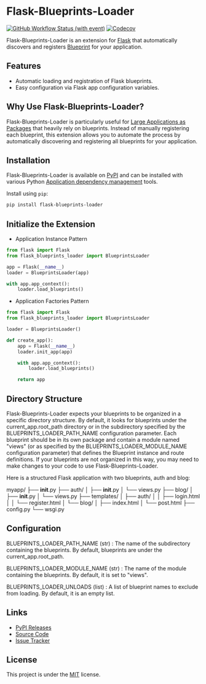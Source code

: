 # Flask-Blueprints-Loader

[![GitHub Workflow Status (with event)](https://img.shields.io/github/actions/workflow/status/curskey/flask-blueprints-loader/tests.yml?label=tests)](https://github.com/curskey/flask-blueprints-loader/actions/workflows/tests.yml)
[![Codecov](https://img.shields.io/codecov/c/github/curskey/flask-blueprints-loader)](https://codecov.io/gh/curskey/flask-blueprints-loader)

Flask-Blueprints-Loader is an extension for [Flask](https://flask.palletsprojects.com/) that automatically discovers and registers [Blueprint](https://flask.palletsprojects.com/en/3.0.x/blueprints/) for your application.

## Features

- Automatic loading and registration of Flask blueprints.
- Easy configuration via Flask app configuration variables.

## Why Use Flask-Blueprints-Loader?

Flask-Blueprints-Loader is particularly useful for [Large Applications as Packages](https://flask.palletsprojects.com/en/3.0.x/patterns/packages/) that heavily rely on blueprints. Instead of manually registering each blueprint, this extension allows you to automate the process by automatically discovering and registering all blueprints for your application.

## Installation

Flask-Blueprints-Loader is available on [PyPI](https://pypi.org/project/flask-blueprints-loader/) and can be installed with various Python [Application dependency management](https://packaging.python.org/en/latest/guides/tool-recommendations/) tools.

Install using `pip`:

```sh
pip install flask-blueprints-loader
```

## Initialize the Extension

- Application Instance Pattern

```python
from flask import Flask
from flask_blueprints_loader import BlueprintsLoader

app = Flask(__name__)
loader = BlueprintsLoader(app)

with app.app_context():
    loader.load_blueprints()
```

- Application Factories Pattern

```python
from flask import Flask
from flask_blueprints_loader import BlueprintsLoader

loader = BlueprintsLoader()

def create_app():
    app = Flask(__name__)
    loader.init_app(app)

    with app.app_context():
        loader.load_blueprints()

    return app
```

## Directory Structure

Flask-Blueprints-Loader expects your blueprints to be organized in a specific directory structure. By default, it looks for blueprints under the current_app.root_path directory or in the subdirectory specified by the BLUEPRINTS_LOADER_PATH_NAME configuration parameter. Each blueprint should be in its own package and contain a module named "views" (or as specified by the BLUEPRINTS_LOADER_MODULE_NAME configuration parameter) that defines the Blueprint instance and route definitions. If your blueprints are not organized in this way, you may need to make changes to your code to use Flask-Blueprints-Loader.

Here is a structured Flask application with two blueprints, auth and blog:

myapp/
├── __init__.py
├── auth/
│   ├── __init__.py
│   └── views.py
├── blog/
│   ├── __init__.py
│   └── views.py
├── templates/
│   ├── auth/
│   │   ├── login.html
│   │   └── register.html
│   └── blog/
│       ├── index.html
│       └── post.html
├── config.py
└── wsgi.py

## Configuration

BLUEPRINTS_LOADER_PATH_NAME (str)
    : The name of the subdirectory containing the blueprints. By default, blueprints are under the current_app.root_path.

BLUEPRINTS_LOADER_MODULE_NAME (str)
    : The name of the module containing the blueprints. By default, it is set to "views".

BLUEPRINTS_LOADER_UNLOADS (list)
    : A list of blueprint names to exclude from loading. By default, it is an empty list.

## Links

- [PyPI Releases](https://pypi.org/project/flask-blueprints-loader/)
- [Source Code](https://github.com/curskey/flask-blueprints-loader/)
- [Issue Tracker](https://github.com/curskey/flask-blueprints-loader/issues/)

## License

This project is under the [MIT](https://github.com/curskey/flask-blueprints-loader/blob/main/LICENSE) license.

